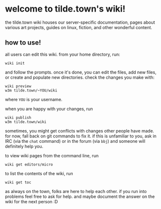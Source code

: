 # welcome to tilde.town's wiki!

the tilde.town wiki houses our server-specific documentation, pages about
various art projects, guides on linux, fiction, and other wonderful content.

## how to use!

all users can edit this wiki. from your home directory, run:

```
wiki init
```

and follow the prompts. once it's done, you can edit the files, add new files,
or create and populate new directories. check the changes you make with:

    wiki preview
    w3m tilde.town/~YOU/wiki

where `YOU` is your username.

when you are happy with your changes, run

    wiki publish
    w3m tilde.town/wiki

sometimes, you might get conflicts with changes other people have made. for
now, fall back on git commands to fix it. if this is unfamiliar to you, ask in
IRC (via the `chat` command) or in the forum (via `bbj`) and someone will
definitely help you.

to view wiki pages from the command line, run

    wiki get editors/micro

to list the contents of the wiki, run

    wiki get toc

as always on the town, folks are here to help each other. if you run into
problems feel free to ask for help. and maybe document the answer on the wiki
for the next person :D
